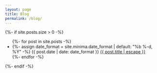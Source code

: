 ```yaml
---
layout: page
title: Blog
permalink: /blog/
---
```


{%- if site.posts.size > 0 -%}
<ul class="post-list">
  {%- for post in site.posts -%}
  <li>
	{%- assign date_format = site.minima.date_format | default: "%b %-d, %Y" -%}
	{{ post.date | date: date_format }}
	  <a href="{{ post.url | relative_url }}">
		{{ post.title | escape }}
	  </a>
  </li>
  {%- endfor -%}
</ul>
{%- endif -%}